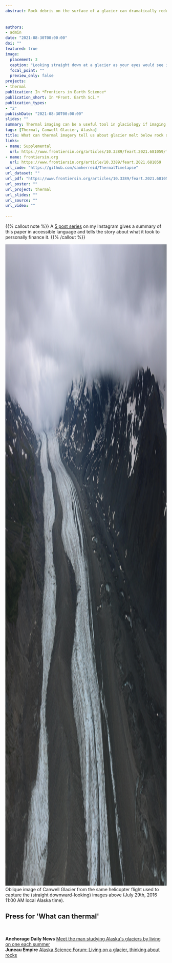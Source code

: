 ```yaml
---
abstract: Rock debris on the surface of a glacier can dramatically reduce the local melt rate, where the primary factor governing melt reduction is debris layer thickness. Relating surface temperature to debris thickness is a recurring approach in the literature, yet demonstrations of reproducibility have been limited. Here, I present the results of a field experiment conducted on the Canwell Glacier, Alaska, United States to constrain how thermal data can be used in glaciology. These datasets include, 1) a measured sub-daily “Østrem curve” time-series; 2) a time-series of high resolution thermal images capturing several segments of different debris thicknesses including the measurements from 1); 3) a thermal profile through a 38 cm debris cover; and 4) two Advanced Spaceborne Thermal Emission and Reflection Radiometer (ASTER) satellite thermal images acquired within 2 and 3 min of a field-based thermal camera image. I show that, while clear sky conditions are when space-borne thermal sensors can image a glacier, this is an unfavorable time, limiting the likelihood that different thicknesses of debris will have a unique thermal signature. I then propose an empirical approach to estimate debris thickness and compare it to two recently published methods. I demonstrate that instantaneous calibration is essential in the previously published methods, where model parameters calibrated only 1 h prior to a repeat thermal image return diminished debris thickness estimates, while the method proposed here remains robust through time and does not appear to require re-calibration. I then propose a method that uses a time-series of surface temperature at one location and debris thickness to estimate bare-ice and sub-debris melt. Results show comparable cumulative melt estimates to a recently published method that requires an explicit/external estimate of bare ice melt. Finally, I show that sub-pixel corrections to ASTER thermal imagery can enable a close resemblance to high resolution, field-based thermal imagery. These results offer a deeper insight into what thermal data can and cannot tell us about surface debris properties and glacier melt.


authors:
- admin
date: "2021-08-30T00:00:00"
doi: ""
featured: true
image:
  placement: 3
  caption: "Looking straight down at a glacier as your eyes would see it and with thermal imagery."
  focal_point: ""
  preview_only: false
projects:
- thermal
publication: In *Frontiers in Earth Science*
publication_short: In *Front. Earth Sci.*
publication_types:
- "2"
publishDate: "2021-08-30T00:00:00"
slides: ""
summary: Thermal imaging can be a useful tool in glaciology if imaging a debris-covered or near-by surface, this subject is explored in depth in this article. 
tags: [Thermal, Canwell Glacier, Alaska]
title: What can thermal imagery tell us about glacier melt below rock debris?
links:
- name: Supplemental
  url: https://www.frontiersin.org/articles/10.3389/feart.2021.681059/full#supplementary-material
- name: frontiersin.org
  url: https://www.frontiersin.org/article/10.3389/feart.2021.681059
url_code: "https://github.com/samherreid/ThermalTimelapse"
url_dataset: ""
url_pdf: "https://www.frontiersin.org/articles/10.3389/feart.2021.681059/pdf"
url_poster: ""
url_project: thermal
url_slides: ""
url_source: ""
url_video: ""

---
```


{{% callout note %}}
A [5 post series](https://www.instagram.com/p/CW9SAC-llbg/) on my Instagram gives a summary of this paper in accessible language and tells the story about what it took to personally finance it.
{{% /callout %}}


<img src="canObli.jpg" width="2000" height="2000" />
Oblique image of Canwell Glacier from the same helicopter flight used to capture the (straight downward-looking) images above (July 29th, 2016 11:00 AM local Alaska time).

<br/>
  
## **Press for 'What can thermal'**

<br/>

**Anchorage Daily News** [Meet the man studying Alaska's glaciers by living on one each summer](https://www.adn.com/alaska-news/science/2016/09/17/meet-the-man-studying-alaskas-glaciers-by-living-on-one-for-a-few-days-at-a-time-each-summer/)  
**Juneau Empire** [Alaska Science Forum: Living on a glacier, thinking about rocks](https://www.juneauempire.com/life/alaska-science-forum-living-on-a-glacier-thinking-about-rocks/) 

<script defer src="https://cdn.commento.io/js/commento.js"></script>
<div id="commento"></div>
